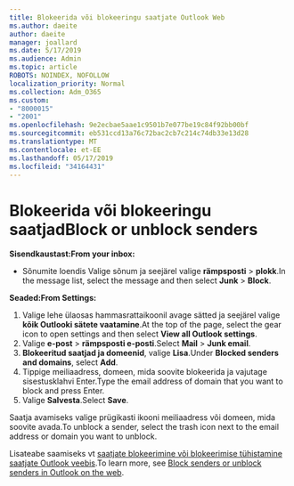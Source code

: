 ```yaml
---
title: Blokeerida või blokeeringu saatjate Outlook Web
ms.author: daeite
author: daeite
manager: joallard
ms.date: 5/17/2019
ms.audience: Admin
ms.topic: article
ROBOTS: NOINDEX, NOFOLLOW
localization_priority: Normal
ms.collection: Adm_O365
ms.custom:
- "8000015"
- "2001"
ms.openlocfilehash: 9e2ecbae5aae1c9501b7e077be19c84f92bb00bf
ms.sourcegitcommit: eb531ccd13a76c72bac2cb7c214c74db33e13d28
ms.translationtype: MT
ms.contentlocale: et-EE
ms.lasthandoff: 05/17/2019
ms.locfileid: "34164431"
---
```

# <a name="block-or-unblock-senders"></a><span data-ttu-id="5389e-102">Blokeerida või blokeeringu saatjad</span><span class="sxs-lookup"><span data-stu-id="5389e-102">Block or unblock senders</span></span>

<span data-ttu-id="5389e-103">**Sisendkaustast:**</span><span class="sxs-lookup"><span data-stu-id="5389e-103">**From your inbox:**</span></span>

- <span data-ttu-id="5389e-104">Sõnumite loendis Valige sõnum ja seejärel valige **rämpsposti** > **plokk**.</span><span class="sxs-lookup"><span data-stu-id="5389e-104">In the message list, select the message and then select **Junk** > **Block**.</span></span>

<span data-ttu-id="5389e-105">**Seaded:**</span><span class="sxs-lookup"><span data-stu-id="5389e-105">**From Settings:**</span></span>

1. <span data-ttu-id="5389e-106">Valige lehe ülaosas hammasrattaikoonil avage sätted ja seejärel valige **kõik Outlooki sätete vaatamine**.</span><span class="sxs-lookup"><span data-stu-id="5389e-106">At the top of the page, select the gear icon to open settings and then select **View all Outlook settings**.</span></span>
2. <span data-ttu-id="5389e-107">Valige **e-post** > **rämpsposti e-posti**.</span><span class="sxs-lookup"><span data-stu-id="5389e-107">Select **Mail** > **Junk email**.</span></span>
3. <span data-ttu-id="5389e-108">**Blokeeritud saatjad ja domeenid**, valige **Lisa**.</span><span class="sxs-lookup"><span data-stu-id="5389e-108">Under **Blocked senders and domains**, select **Add**.</span></span>
4. <span data-ttu-id="5389e-109">Tippige meiliaadress, domeen, mida soovite blokeerida ja vajutage sisestusklahvi Enter.</span><span class="sxs-lookup"><span data-stu-id="5389e-109">Type the email address of domain that you want to block and press Enter.</span></span>
5. <span data-ttu-id="5389e-110">Valige **Salvesta**.</span><span class="sxs-lookup"><span data-stu-id="5389e-110">Select **Save**.</span></span>

<span data-ttu-id="5389e-111">Saatja avamiseks valige prügikasti ikooni meiliaadress või domeen, mida soovite avada.</span><span class="sxs-lookup"><span data-stu-id="5389e-111">To unblock a sender, select the trash icon next to the email address or domain you want to unblock.</span></span>

<span data-ttu-id="5389e-112">Lisateabe saamiseks vt [saatjate blokeerimine või blokeerimise tühistamine saatjate Outlook veebis](https://support.office.com/article/9bf812d4-6995-4d19-901a-76d6e26939b0).</span><span class="sxs-lookup"><span data-stu-id="5389e-112">To learn more, see [Block senders or unblock senders in Outlook on the web](https://support.office.com/article/9bf812d4-6995-4d19-901a-76d6e26939b0).</span></span>